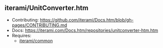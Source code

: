 iterami/UnitConverter.htm
-------------------------

* Contributing: https://github.com/iterami/Docs.htm/blob/gh-pages/CONTRIBUTING.md
* Docs: https://iterami.com/Docs.htm/repositories/unitconverter-htm.htm
* Requires:
  * [iterami/common](https://github.com/iterami/common)
